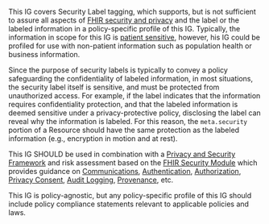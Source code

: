  This IG covers Security Label tagging, which supports, but is not sufficient to assure all aspects of [FHIR security and privacy](http://hl7.org/fhir/secpriv-module.html) and the label or the labeled information in a policy-specific profile of this IG. Typically, the information in scope for this IG is [patient sensitive](http://hl7.org/fhir/security.html#Patient), however, his IG could be profiled for use with non-patient information such as population health or business information.

 Since the purpose of security labels is typically to convey a policy safeguarding the confidentiality of labeled information, in most situations, the security label itself is sensitive, and must be protected from unauthorized access. For example, if the label indicates that the information requires confidentiality protection, and that the labeled information is deemed sensitive under a privacy-protective policy, disclosing the label can reveal why the information is labeled. For this reason, the `meta.security` portion of a Resource should have the same protection as the labeled information (e.g., encryption in motion and at rest).
 
 This IG SHOULD be used in combination with a [Privacy and Security Framework](http://hl7.org/fhir/security.html#http) and risk assessment based on the [FHIR Security Module](http://hl7.org/fhir/secpriv-module.html) which provides guidance on [Communications](http://hl7.org/fhir/security.html#http), [Authentication](http://hl7.org/fhir/security.html#authentication), [Authorization](http://hl7.org/fhir/security.html#binding), [Privacy Consent](http://hl7.org/fhir/secpriv-module.html#privacy-consent), [Audit Logging](http://hl7.org/fhir/security.html#audit), [Provenance](http://build.fhir.org/ig/HL7/us-security-label-regs/branches/master/secpriv-module.html#provenance), etc.
 
This IG is policy-agnostic, but any policy-specific profile of this IG should include policy compliance statements relevant to applicable policies and laws.